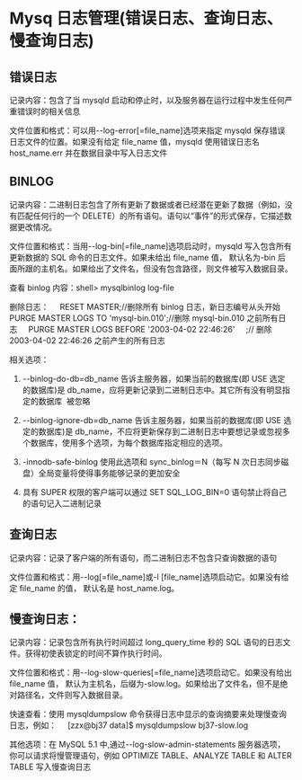 # Mysq 日志管理(错误日志、查询日志、慢查询日志)

## 错误日志

记录内容：包含了当 mysqld 启动和停止时，以及服务器在运行过程中发生任何严重错误时的相关信息

文件位置和格式：可以用--log-error[=file_name]选项来指定 mysqld 保存错误日志文件的位置。如果没有给定 file_name 值，mysqld 使用错误日志名 host_name.err 并在数据目录中写入日志文件

## BINLOG

记录内容：二进制日志包含了所有更新了数据或者已经潜在更新了数据（例如，没有匹配任何行的一个 DELETE）的所有语句。语句以“事件”的形式保存，它描述数据更改情况。

文件位置和格式：当用--log-bin[=file_name]选项启动时，mysqld 写入包含所有更新数据的 SQL 命令的日志文件。如果未给出 file_name 值， 默认名为-bin 后面所跟的主机名。如果给出了文件名，但没有包含路径，则文件被写入数据目录。

查看 binlog 内容：shell> mysqlbinlog log-file

删除日志：
    RESET MASTER;//删除所有 binlog 日志，新日志编号从头开始
    PURGE MASTER LOGS TO 'mysql-bin.010';//删除 mysql-bin.010 之前所有日志
    PURGE MASTER LOGS BEFORE '2003-04-02 22:46:26'
    ;// 删除 2003-04-02 22:46:26 之前产生的所有日志

相关选项：
1) --binlog-do-db=db_name
告诉主服务器，如果当前的数据库(即 USE 选定的数据库)是 db_name，应将更新记录到二进制日志中。其它所有没有明显指定的数据库  被忽略

2) --binlog-ignore-db=db_name
告诉主服务器，如果当前的数据库(即 USE 选定的数据库)是 db_name，不应将更新保存到二进制日志中要想记录或忽视多个数据库，使用多个选项，为每个数据库指定相应的选项。

3) -innodb-safe-binlog
使用此选项和 sync_binlog＝N（每写 N 次日志同步磁盘）全局变量将使得事务能够记录的更加安全

4) 具有 SUPER 权限的客户端可以通过 SET SQL_LOG_BIN=0 语句禁止将自己的语句记入二进制记录

## 查询日志

记录内容：记录了客户端的所有语句，而二进制日志不包含只查询数据的语句

文件位置和格式：用--log[=file_name]或-l [file_name]选项启动它。如果没有给定 file_name 的值， 默认名是 host_name.log。

## 慢查询日志：

记录内容：记录包含所有执行时间超过 long_query_time 秒的 SQL 语句的日志文件。获得初使表锁定的时间不算作执行时间。

文件位置和格式：用--log-slow-queries[=file_name]选项启动它。如果没有给出 file_name 值， 默认为主机名，后缀为-slow.log。如果给出了文件名，但不是绝对路径名，文件则写入数据目录。

快速查看：使用 mysqldumpslow 命令获得日志中显示的查询摘要来处理慢查询日志，例如：
    [zzx@bj37 data]$ mysqldumpslow bj37-slow.log

其他选项：在 MySQL 5.1 中,通过--log-slow-admin-statements 服务器选项，你可以请求将慢管理语句，例如 OPTIMIZE TABLE、ANALYZE TABLE 和 ALTER TABLE 写入慢查询日志
